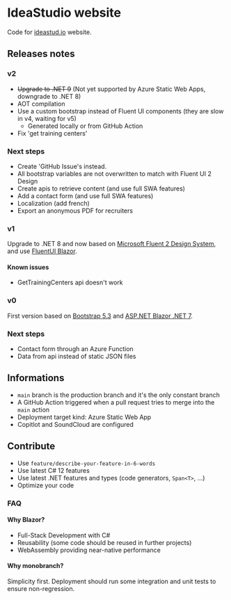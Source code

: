 # IdeaStudio website

Code for [ideastud.io](https://ideastud.io) website.

## Releases notes

### v2

- ~~Upgrade to .NET 9~~ (Not yet supported by Azure Static Web Apps, downgrade to .NET 8)
- AOT compilation
- Use a custom bootstrap instead of Fluent UI components (they are slow in v4, waiting for v5)
  - Generated locally or from GitHub Action
- Fix 'get training centers'

### Next steps

- Create 'GitHub Issue's instead.
- All bootstrap variables are not overwritten to match with Fluent UI 2 Design
- Create apis to retrieve content (and use full SWA features)
- Add a contact form (and use full SWA features)
- Localization (add french)
- Export an anonymous PDF for recruiters

### v1

Upgrade to .NET 8 and now based on [Microsoft Fluent 2 Design System](https://fluent2.microsoft.design/), and use [FluentUI Blazor](https://github.com/microsoft/fluentui-blazor).

#### Known issues

- GetTrainingCenters api doesn't work

### v0

First version based on [Bootstrap 5.3](https://getbootstrap.com/docs/5.3/) and [ASP.NET Blazor .NET 7](https://learn.microsoft.com/aspnet/core).

### Next steps

- Contact form through an Azure Function
- Data from api instead of static JSON files

## Informations

- `main` branch is the production branch and it's the only constant branch
- A GitHub Action triggered when a pull request tries to merge into the `main` action
- Deployment target kind: Azure Static Web App
- Copitlot and SoundCloud are configured

## Contribute

- Use `feature/describe-your-feature-in-6-words`
- Use latest C# 12 features
- Use latest .NET features and types (code generators, `Span<T>`, ...)
- Optimize your code

### FAQ

#### Why Blazor?

- Full-Stack Development with C#
- Reusability (some code should be reused in further projects)
- WebAssembly providing near-native performance

#### Why monobranch?

Simplicity first. Deployment should run some integration and unit tests to ensure non-regression.
